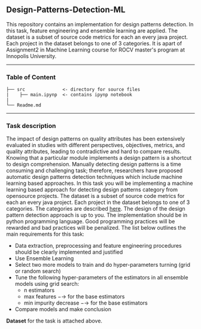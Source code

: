 ## Design-Patterns-Detection-ML
This repository contains an implementation for design patterns detection. In this task, feature engineering and ensemble learning are applied. The dataset is a subset of source code metrics for each an every java project. Each project in the dataset belongs to one of 3 categories. It is apart of Assignment2 in Machine Learning course for ROCV master's program at Innopolis University.

---
### Table of Content 
```
├── src              <- directory for source files 
|    ├── main.ipynp  <- contains ipynp notebook
|      
└── Readme.md
```
---
### Task description
The impact of design patterns on quality attributes has been extensively evaluated in studies with different perspectives, objectives, metrics, and quality attributes, leading to contradictive and hard to compare results. Knowing that a particular module implements a design pattern is a shortcut to design comprehension. Manually detecting design patterns is a time consuming and challenging task; therefore, researchers have proposed automatic design patterns detection techniques which include machine learning based approaches.
In this task you will be implementing a machine learning based approach for detecting design patterns category from opensource projects. The dataset is a subset of source code metrics for each an every java project. Each project in the dataset belongs to one of 3 categories. The categories are described [here](https://en.wikipedia.org/wiki/Design_Patterns/). The design of the design pattern detection approach is up to you. The implementation should be in python programming language. Good programming practices will be rewarded and bad practices will be penalized. The list below
outlines the main requirements for this task:
- Data extraction, preprocessing and feature engineering procedures should be clearly implemented and justified
- Use Ensemble Learning
- Select two more models to train and do hyper-parameters turning (grid or random search)
- Tune the following hyper-parameters of the estimators in all ensemble models using grid search:
  - n estimators
  - max features −→ for the base estimators
  - min impurity decrease −→ for the base estimators
- Compare models and make conclusion

**Dataset** for the task is attached above.
